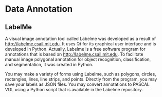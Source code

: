 # Data Annotation

## LabelMe

A visual image annotation tool called Labelme was developed as a result of http://labelme.csail.mit.edu.
It uses Qt for its graphical user interface and is developed in Python.
Actually, Labelme is a free software program for annotations that is based on http://labelme.csail.mit.edu. To facilitate manual image polygonal annotation for object recognition, classification, and segmentation, it was created in Python.

You may make a variety of forms using Labelme, such as polygons, circles, rectangles, lines, line strips, and points. Directly from the program, you may save your labels as JSON files. You may convert annotations to PASCAL VOL using a Python script that is available in the Labelme repository.

